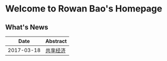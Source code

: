 # Welcome to Rowan Bao's Homepage
## What's News
|Date|Abstract|
|--|--|
|2017-03-18|[共享经济](\blog\SharingEconomy)|
